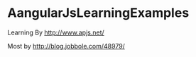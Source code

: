 # AangularJsLearningExamples
Learning By http://www.apjs.net/

Most by http://blog.jobbole.com/48979/